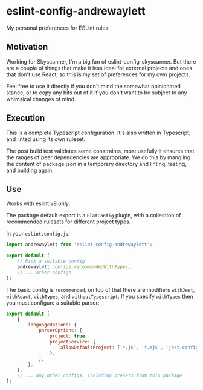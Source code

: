 # eslint-config-andrewaylett

My personal preferences for ESLint rules

## Motivation

Working for Skyscanner, I'm a big fan of eslint-config-skyscanner.
But there are a couple of things that make it less ideal for external projects and ones that don't use React,
so this is _my_ set of preferences for my own projects.

Feel free to use it directly if you don't mind the somewhat opinionated stance,
or to copy any bits out of it if you don't want to be subject to any whimsical changes of mind.

## Execution

This is a complete Typescript configuration.
It's also written in Typescript, and linted using its own ruleset.

The post build test validates some constraints, most usefully it ensures that the ranges of peer dependencies are appropriate.
We do this by mangling the content of package.json in a temporary directory and linting, testing, and building again.

## Use

Works with eslint v9 _only_.

The package default export is a `FlatConfig` plugin, with a collection of recommended
rulesets for different project types.

In your `eslint.config.js`:

```js
import andrewaylett from 'eslint-config-andrewaylett';

export default [
    // Pick a suitable config
    andrewaylett.configs.recommendedWithTypes,
    // ... other configs
];
```

The basic config is `recommended`,
on top of that there are modifiers `withJest`,
`withReact`, `withTypes`, and `withoutTypescript`.
If you specify `withTypes` then you must configure a suitable parser:

```js
export default [
    {
        languageOptions: {
            parserOptions: {
                project: true,
                projectService: {
                    allowDefaultProject: ['*.js', '*.mjs', 'jest.config.ts'],
                },
            },
        },
    },
    // ... any other configs, including presets from this package
];
```
